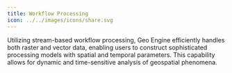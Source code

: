 ```yaml
---
title: Workflow Processing
icon: ../../images/icons/share.svg
---
```


Utilizing stream-based workflow processing, Geo Engine efficiently handles both raster and vector data, enabling users to construct sophisticated processing models with spatial and temporal parameters. This capability allows for dynamic and time-sensitive analysis of geospatial phenomena.
